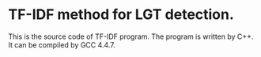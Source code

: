 # TF-IDF method for LGT detection.
This is the source code of TF-IDF program. The program is written by C++. It can be compiled by GCC 4.4.7.
